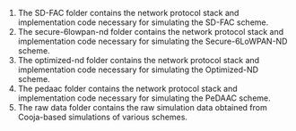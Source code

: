 1. The SD-FAC folder contains the network protocol stack and implementation code necessary for simulating the SD-FAC scheme.
2. The secure-6lowpan-nd folder contains the network protocol stack and implementation code necessary for simulating the Secure-6LoWPAN-ND scheme.
3. The optimized-nd folder contains the network protocol stack and implementation code necessary for simulating the Optimized-ND scheme.
4. The pedaac folder contains the network protocol stack and implementation code necessary for simulating the PeDAAC scheme.
5. The raw data folder contains the raw simulation data obtained from Cooja-based simulations of various schemes.
